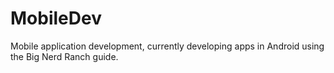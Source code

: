 # MobileDev

Mobile application development, currently developing apps in Android using the Big Nerd Ranch guide.
